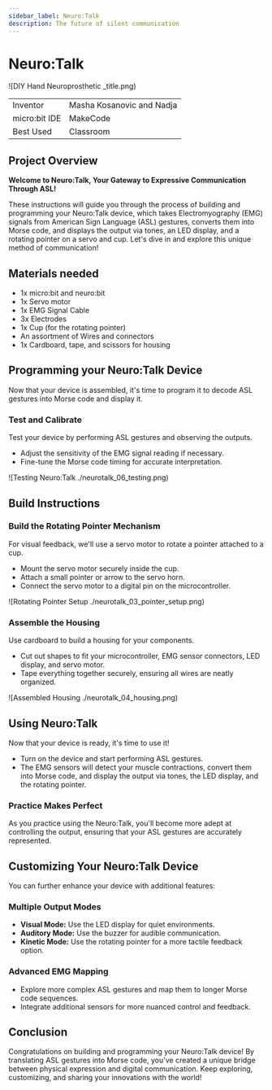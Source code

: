 ```yaml
---
sidebar_label: Neuro:Talk
description: The future of silent communication
---
```


#  Neuro:Talk #
![DIY Hand Neuroprosthetic _title.png)

|     |       |
|--------------|--------------
| Inventor     | 	Masha Kosanovic and Nadja
| micro:bit IDE     | MakeCode
| Best Used    | Classroom 

## Project Overview
**Welcome to Neuro:Talk, Your Gateway to Expressive Communication Through ASL!**

These instructions will guide you through the process of building and programming your Neuro:Talk device, which takes Electromyography (EMG) signals from American Sign Language (ASL) gestures, converts them into Morse code, and displays the output via tones, an LED display, and a rotating pointer on a servo and cup. Let's dive in and explore this unique method of communication!

## Materials needed
- 1x micro:bit and neuro:bit
- 1x Servo motor
- 1x EMG Signal Cable
- 3x Electrodes
- 1x Cup (for the rotating pointer)
- An assortment of Wires and connectors
- 1x Cardboard, tape, and scissors for housing

## Programming your Neuro:Talk Device
Now that your device is assembled, it's time to program it to decode ASL gestures into Morse code and display it.

### Test and Calibrate
Test your device by performing ASL gestures and observing the outputs.

- Adjust the sensitivity of the EMG signal reading if necessary.
- Fine-tune the Morse code timing for accurate interpretation.

![Testing Neuro:Talk ./neurotalk_06_testing.png)

## Build Instructions

### Build the Rotating Pointer Mechanism
For visual feedback, we'll use a servo motor to rotate a pointer attached to a cup.

- Mount the servo motor securely inside the cup.
- Attach a small pointer or arrow to the servo horn.
- Connect the servo motor to a digital pin on the microcontroller.

![Rotating Pointer Setup ./neurotalk_03_pointer_setup.png)

### Assemble the Housing
Use cardboard to build a housing for your components.

- Cut out shapes to fit your microcontroller, EMG sensor connectors, LED display, and servo motor.
- Tape everything together securely, ensuring all wires are neatly organized.

![Assembled Housing ./neurotalk_04_housing.png)

## Using Neuro:Talk
Now that your device is ready, it's time to use it!

- Turn on the device and start performing ASL gestures.
- The EMG sensors will detect your muscle contractions, convert them into Morse code, and display the output via tones, the LED display, and the rotating pointer.

### Practice Makes Perfect
As you practice using the Neuro:Talk, you'll become more adept at controlling the output, ensuring that your ASL gestures are accurately represented.


## Customizing Your Neuro:Talk Device
You can further enhance your device with additional features:

### Multiple Output Modes
- **Visual Mode:** Use the LED display for quiet environments.
- **Auditory Mode:** Use the buzzer for audible communication.
- **Kinetic Mode:** Use the rotating pointer for a more tactile feedback option.

### Advanced EMG Mapping
- Explore more complex ASL gestures and map them to longer Morse code sequences.
- Integrate additional sensors for more nuanced control and feedback.

## Conclusion
Congratulations on building and programming your Neuro:Talk device! By translating ASL gestures into Morse code, you've created a unique bridge between physical expression and digital communication. Keep exploring, customizing, and sharing your innovations with the world!
